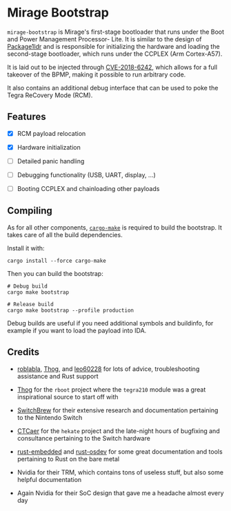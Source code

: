 # Mirage Bootstrap

`mirage-bootstrap` is Mirage's first-stage bootloader that runs under the
Boot and Power Management Processor- Lite. It is similar to the design of
[Package1ldr](https://switchbrew.org/wiki/Package1#Package1ldr) and is
responsible for initializing the hardware and loading the second-stage
bootloader, which runs under the CCPLEX (Arm Cortex-A57).

It is laid out to be injected through
[CVE-2018-6242](https://nvd.nist.gov/vuln/detail/CVE-2018-6242), which
allows for a full takeover of the BPMP, making it possible to run
arbitrary code.

It also contains an additional debug interface that can be used to poke
the Tegra ReCovery Mode (RCM).

## Features

* [x] RCM payload relocation

* [x] Hardware initialization

* [ ] Detailed panic handling

* [ ] Debugging functionality (USB, UART, display, ...)

* [ ] Booting CCPLEX and chainloading other payloads

## Compiling

As for all other components, [`cargo-make`](https://github.com/sagiegurari/cargo-make) is
required to build the bootstrap. It takes care of all the build dependencies.

Install it with:

```shell script
cargo install --force cargo-make
```

Then you can build the bootstrap:

```shell script
# Debug build
cargo make bootstrap

# Release build
cargo make bootstrap --profile production
```

Debug builds are useful if you need additional symbols and buildinfo, for example
if you want to load the payload into IDA.

## Credits

* [roblabla](https://github.com/roblabla), [Thog](https://github.com/Thog), and
[leo60228](https://github.com/leo60228) for lots of advice, troubleshooting assistance
and Rust support

* [Thog](https://github.com/Thog) for the `rboot` project where the `tegra210` module was
a great inspirational source to start off with

* [SwitchBrew](https://switchbrew.org/wiki/Main_Page) for their extensive research
and documentation pertaining to the Nintendo Switch

* [CTCaer](https://github.com/CTCaer) for the `hekate` project and the late-night hours
of bugfixing and consultance pertaining to the Switch hardware

* [rust-embedded](https://github.com/rust-embedded) and [rust-osdev](https://github.com/rust-osdev)
for some great documentation and tools pertaining to Rust on the bare metal

* Nvidia for their TRM, which contains tons of useless stuff, but also some helpful documentation

* Again Nvidia for their SoC design that gave me a headache almost every day
